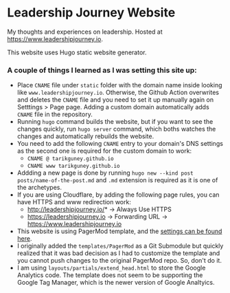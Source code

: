 # Leadership Journey Website

My thoughts and experiences on leadership. Hosted at https://www.leadershipjourney.io.

This website uses Hugo static website generator.

### A couple of things I learned as I was setting this site up:

- Place `CNAME` file under `static` folder with the domain name inside looking like `www.leadershipjourney.io`. Otherwise, the Github Action overwrites and deletes the `CNAME` file and you need to set it up manually again on Setttings > Page page. Adding a custom domain automatically adds `CNAME` file in the repository.
- Running `hugo` command builds the website, but if you want to see the changes quickly, run `hugo server` command, which boths watches the changes and automatically rebuilds the website.
- You need to add the following `CNAME` entry to your domain's DNS settings as the second one is required for the custom domain to work:
    - `CNAME @ tarikguney.github.io`
    - `CNAME www tarikguney.github.io`
- Addding a new page is done by running `hugo new --kind post posts/name-of-the-post.md` and `.md` extension is required as it is one of the archetypes.
- If you are using Cloudflare, by adding the following page rules, you can have HTTPS and www redirection work:
    - http://leadershipjourney.io/* -> Always Use HTTPS
    - https://leadershipjourney.io -> Forwarding URL -> https://www.leadershipjourney.io
- This website is using PagerMod template, and the [settings can be found here](https://adityatelange.github.io/hugo-PaperMod/).
- I originally added the `templates/PagerMod` as a Git Submodule but quickly realized that it was bad decision as I had to customize the template and you cannot push changes to the original PagerMod repo. So, don't do it.
- I am using `layouts/partials/extend_head.html` to store the Google Analytics code. The template does not seem to be supporting the Google Tag Manager, which is the newer version of Google Analtyics. 